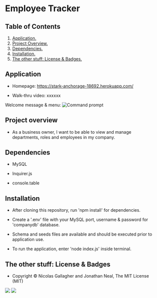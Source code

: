 # Employee Tracker

## Table of Contents
1. [ Application. ](#application)
2. [ Project Overview. ](#overview)
3. [ Dependencies. ](#depend)
4. [ Installation. ](#install)
5. [ The other stuff: License & Badges. ](#streetcred)


<a name="application"></a>
## Application

* Homepage: https://stark-anchorage-18692.herokuapp.com/

* Walk-thru video: xxxxxx

Welcome message & menu:
![Command prompt](xxxxxxxxxxxxx)

<a name="overview"></a>
## Project overview

* As a business owner, I want to be able to view and manage departments, roles and employees in my company.

<a name="depend"></a>
## Dependencies

* MySQL

* Inquirer.js

* console.table

<a name="install"></a>
## Installation

* After cloning this repository, run 'npm install' for dependencies. 

* Create a '.env' file with your MySQL port, username & password for 'companydb' database. 

* Schema and seeds files are available and should be executed prior to application use. 

* To run the application, enter 'node index.js' inside terminal. 

<a name="streetcred"></a>
## The other stuff: License & Badges

* Copyright © Nicolas Gallagher and Jonathan Neal, The MIT License (MIT)

<img src="https://img.shields.io/badge/node_JS%20-%231572B6.svg?&style=for-the-badge&logo=nodeJS3&logoColor=white"/>

<img src="https://img.shields.io/badge/html5%20-%23E34F26.svg?&style=for-the-badge&logo=html5&logoColor=white"/>


